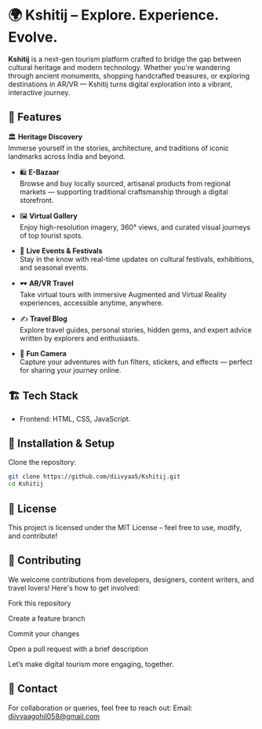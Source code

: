 # 🌍 Kshitij – Explore. Experience. Evolve.

**Kshitij** is a next-gen tourism platform crafted to bridge the gap between cultural heritage and modern technology. Whether you're wandering through ancient monuments, shopping handcrafted treasures, or exploring destinations in AR/VR — Kshitij turns digital exploration into a vibrant, interactive journey.


## 🚀 Features  

🏛️ **Heritage Discovery**  
  Immerse yourself in the stories, architecture, and traditions of iconic landmarks across India and beyond.

- 🛍️ **E-Bazaar**  
  Browse and buy locally sourced, artisanal products from regional markets — supporting traditional craftsmanship through a digital storefront.

- 🖼️ **Virtual Gallery**  
  Enjoy high-resolution imagery, 360° views, and curated visual journeys of top tourist spots.

- 🎉 **Live Events & Festivals**  
  Stay in the know with real-time updates on cultural festivals, exhibitions, and seasonal events.

- 🕶️ **AR/VR Travel**  
  Take virtual tours with immersive Augmented and Virtual Reality experiences, accessible anytime, anywhere.

- ✍️ **Travel Blog**  
  Explore travel guides, personal stories, hidden gems, and expert advice written by explorers and enthusiasts.

- 📸 **Fun Camera**  
  Capture your adventures with fun filters, stickers, and effects — perfect for sharing your journey online.



## 🏗️ Tech Stack  

- Frontend: HTML, CSS, JavaScript.   

## 🔧 Installation & Setup  

 Clone the repository:  
   ```sh
   git clone https://github.com/diivyaa5/Kshitij.git
   cd Kshitij
   ```  
## 📜 License  

This project is licensed under the MIT License – feel free to use, modify, and contribute!  

## 🤝 Contributing  

We welcome contributions from developers, designers, content writers, and travel lovers! Here's how to get involved:

Fork this repository

Create a feature branch

Commit your changes

Open a pull request with a brief description

Let’s make digital tourism more engaging, together.
## 📩 Contact  

For collaboration or queries, feel free to reach out:
Email: diivyaagohil058@gmail.com
